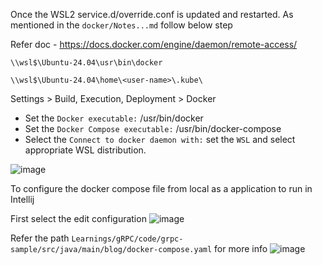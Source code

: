 Once the WSL2 service.d/override.conf is updated and restarted. As mentioned in the `docker/Notes...md` follow below step

Refer doc - https://docs.docker.com/engine/daemon/remote-access/


```
\\wsl$\Ubuntu-24.04\usr\bin\docker
```
```
\\wsl$\Ubuntu-24.04\home\<user-name>\.kube\
```


Settings > Build, Execution, Deployment > Docker 
-  Set the `Docker executable:` /usr/bin/docker
-  Set the `Docker Compose executable:` /usr/bin/docker-compose
-  Select the `Connect to docker daemon with:` set the `WSL` and select appropriate WSL distribution.

![image](https://github.com/user-attachments/assets/1795bc37-22e2-45fc-bdfb-bfb55c553bd1)

To configure the docker compose file from local as a application to run in Intellij

First select the edit configuration
![image](https://github.com/user-attachments/assets/939ba539-7f64-4c9f-81aa-7dc99ff76554)

Refer the path `Learnings/gRPC/code/grpc-sample/src/java/main/blog/docker-compose.yaml` for more info
![image](https://github.com/user-attachments/assets/2ceb5a1f-f6a9-4ae8-b1d8-7fc359e59b18)
